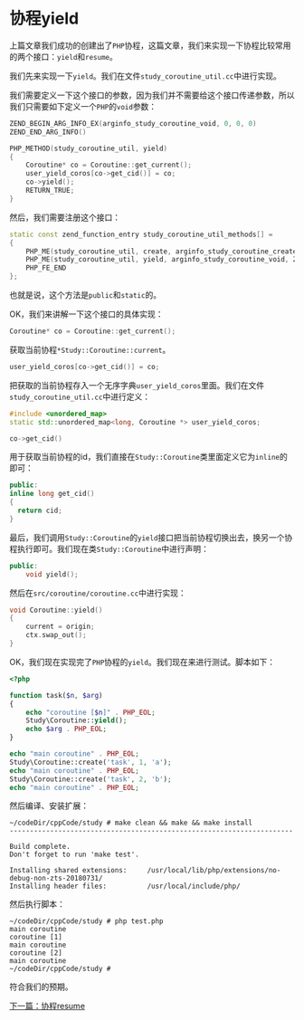 # 协程yield

上篇文章我们成功的创建出了`PHP`协程，这篇文章，我们来实现一下协程比较常用的两个接口：`yield`和`resume`。

我们先来实现一下`yield`。我们在文件`study_coroutine_util.cc`中进行实现。

我们需要定义一下这个接口的参数，因为我们并不需要给这个接口传递参数，所以我们只需要如下定义一个`PHP`的`void`参数：

```cpp
ZEND_BEGIN_ARG_INFO_EX(arginfo_study_coroutine_void, 0, 0, 0)
ZEND_END_ARG_INFO()
```

```cpp
PHP_METHOD(study_coroutine_util, yield)
{
    Coroutine* co = Coroutine::get_current();
    user_yield_coros[co->get_cid()] = co;
    co->yield();
    RETURN_TRUE;
}
```

然后，我们需要注册这个接口：

```cpp
static const zend_function_entry study_coroutine_util_methods[] =
{
    PHP_ME(study_coroutine_util, create, arginfo_study_coroutine_create, ZEND_ACC_PUBLIC | ZEND_ACC_STATIC)
    PHP_ME(study_coroutine_util, yield, arginfo_study_coroutine_void, ZEND_ACC_PUBLIC | ZEND_ACC_STATIC)
    PHP_FE_END
};
```

也就是说，这个方法是`public`和`static`的。

OK，我们来讲解一下这个接口的具体实现：

```cpp
Coroutine* co = Coroutine::get_current();
```

获取当前协程`*Study::Coroutine::current`。

```cpp
user_yield_coros[co->get_cid()] = co;
```

把获取的当前协程存入一个无序字典`user_yield_coros`里面。我们在文件`study_coroutine_util.cc`中进行定义：

```cpp
#include <unordered_map>
static std::unordered_map<long, Coroutine *> user_yield_coros;
```

```cpp
co->get_cid()
```

用于获取当前协程的id，我们直接在`Study::Coroutine`类里面定义它为`inline`的即可：

```cpp
public:
inline long get_cid()
{
  return cid;
}
```

最后，我们调用`Study::Coroutine`的`yield`接口把当前协程切换出去，换另一个协程执行即可。我们现在类`Study::Coroutine`中进行声明：

```cpp
public:
    void yield();
```

然后在`src/coroutine/coroutine.cc`中进行实现：

```cpp
void Coroutine::yield()
{
    current = origin;
    ctx.swap_out();
}
```

OK，我们现在实现完了`PHP`协程的`yield`。我们现在来进行测试。脚本如下：

```php
<?php

function task($n, $arg)
{
	echo "coroutine [$n]" . PHP_EOL;
	Study\Coroutine::yield();
	echo $arg . PHP_EOL;
}

echo "main coroutine" . PHP_EOL;
Study\Coroutine::create('task', 1, 'a');
echo "main coroutine" . PHP_EOL;
Study\Coroutine::create('task', 2, 'b');
echo "main coroutine" . PHP_EOL;

```

然后编译、安装扩展：

```shell
~/codeDir/cppCode/study # make clean && make && make install
----------------------------------------------------------------------

Build complete.
Don't forget to run 'make test'.

Installing shared extensions:     /usr/local/lib/php/extensions/no-debug-non-zts-20180731/
Installing header files:          /usr/local/include/php/
```

然后执行脚本：

```shell
~/codeDir/cppCode/study # php test.php 
main coroutine
coroutine [1]
main coroutine
coroutine [2]
main coroutine
~/codeDir/cppCode/study # 
```

符合我们的预期。

[下一篇：协程resume](./《PHP扩展开发》-协程-协程resume.md)

